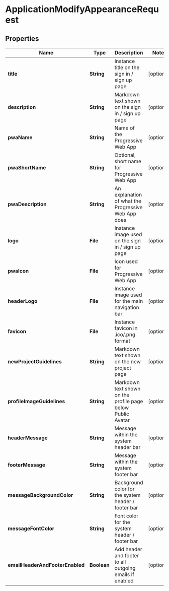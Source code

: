 

# ApplicationModifyAppearanceRequest


## Properties

| Name | Type | Description | Notes |
|------------ | ------------- | ------------- | -------------|
|**title** | **String** | Instance title on the sign in / sign up page |  [optional] |
|**description** | **String** | Markdown text shown on the sign in / sign up page |  [optional] |
|**pwaName** | **String** | Name of the Progressive Web App |  [optional] |
|**pwaShortName** | **String** | Optional, short name for Progressive Web App |  [optional] |
|**pwaDescription** | **String** | An explanation of what the Progressive Web App does |  [optional] |
|**logo** | **File** | Instance image used on the sign in / sign up page |  [optional] |
|**pwaIcon** | **File** | Icon used for Progressive Web App |  [optional] |
|**headerLogo** | **File** | Instance image used for the main navigation bar |  [optional] |
|**favicon** | **File** | Instance favicon in .ico/.png format |  [optional] |
|**newProjectGuidelines** | **String** | Markdown text shown on the new project page |  [optional] |
|**profileImageGuidelines** | **String** | Markdown text shown on the profile page below Public Avatar |  [optional] |
|**headerMessage** | **String** | Message within the system header bar |  [optional] |
|**footerMessage** | **String** | Message within the system footer bar |  [optional] |
|**messageBackgroundColor** | **String** | Background color for the system header / footer bar |  [optional] |
|**messageFontColor** | **String** | Font color for the system header / footer bar |  [optional] |
|**emailHeaderAndFooterEnabled** | **Boolean** | Add header and footer to all outgoing emails if enabled |  [optional] |




